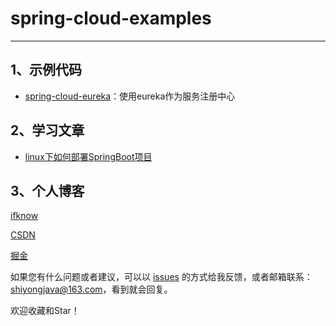 # spring-cloud-examples


------
## 1、示例代码

- [spring-cloud-eureka](https://github.com/ifknow/spring-boot-examples/tree/master/spring-cloud-eureka)：使用eureka作为服务注册中心


## 2、学习文章

- [linux下如何部署SpringBoot项目](http://gongshiyong.online/article/5)



## 3、个人博客

[ifknow](http://www.gongshiyong.online)

[CSDN](https://blog.csdn.net/qq_41373681)

[掘金](https://juejin.im/user/1521379825420973/posts)

如果您有什么问题或者建议，可以以 [issues](https://github.com/ifknow/spring-cloud-examples/issues) 的方式给我反馈，或者邮箱联系：shiyongjava@163.com，看到就会回复。

欢迎收藏和Star！
